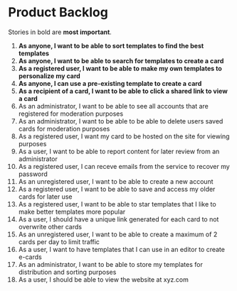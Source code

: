 # Product Backlog

Stories in bold are __most important__.

1. __As anyone, I want to be able to sort templates to find the best templates__
2. __As anyone, I want to be able to search for templates to create a card__
3. __As a registered user, I want to be able to make my own templates to personalize my card__
4. __As anyone, I can use a pre-existing template to create a card__
5. __As a recipient of a card, I want to be able to click a shared link to view a card__
6. As an administrator, I want to be able to see all accounts that are registered for moderation purposes
7. As an administrator, I want to be able to be able to delete users saved cards for moderation purposes
8. As a registered user, I want my card to be hosted on the site for viewing purposes
9. As a user, I want to be able to report content for later review from an administrator
10. As a registered user, I can receve emails from the service to recover my password
11. As an unregistered user, I want to be able to create a new account 
12. As a registered user, I want to be able to save and access my older cards for later use
14. As a registered user, I want to be able to star templates that I like to make better templates more popular 
16. As a user, I should have a unique link generated for each card to not overwrite other cards
17. As an unregistered user, I want to be able to create a maximum of 2 cards per day to limit traffic
18. As a user, I want to have templates that I can use in an editor to create e-cards
19. As an administrator, I want to be able to store my templates for distribution and sorting purposes
20. As a user, I should be able to view the website at xyz.com